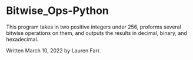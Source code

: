 # Bitwise_Ops-Python
This program takes in two positive integers under 256, proforms several bitwise operations on them, and outputs the results in decimal, binary, and hexadecimal. 

Written March 10, 2022 by Lauren Farr.
